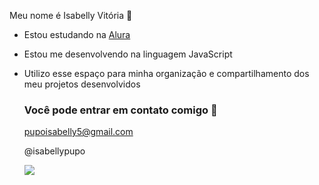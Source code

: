 Meu nome é Isabelly Vitória 🖤

- Estou estudando na [Alura](https://www.alura.com.br)
- Estou me desenvolvendo na linguagem JavaScript
- Utilizo esse espaço para minha organização e compartilhamento dos meu projetos desenvolvidos

  ### Você pode entrar em contato comigo 📧

  pupoisabelly5@gmail.com

  @isabellypupo

  ![](https://media1.tenor.com/m/9EtSsTamY5UAAAAd/joinha-c%C3%A1ssio-ramos.gif)
